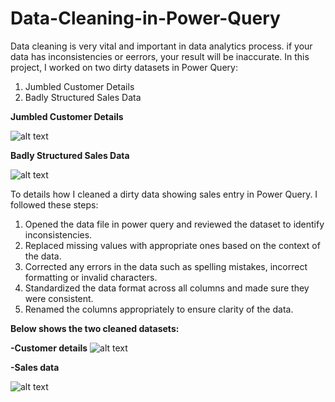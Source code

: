 # Data-Cleaning-in-Power-Query

Data cleaning is very vital and important in data analytics process. if your data has inconsistencies or eerrors, your result will be inaccurate.
In this project, I worked on two dirty datasets in Power Query:
1. Jumbled Customer Details
2. Badly Structured Sales Data

**Jumbled Customer Details**

![alt text](https://res.cloudinary.com/domkl95kr/image/upload/v1690253120/dirty%20customer%20details.jpg)

**Badly Structured Sales Data**

![alt text](https://res.cloudinary.com/domkl95kr/image/upload/v1688858078/Dirty%20sales%20data%20set%20in%20power%20query.jpg)

To details how I cleaned a dirty data showing sales entry in Power Query. I followed these steps:
1.	Opened the data file in power query and reviewed the dataset to identify inconsistencies.
2.	Replaced missing values with appropriate ones based on the context of the data.
3.	Corrected any errors in the data such as spelling mistakes, incorrect formatting or invalid characters.
4.	Standardized the data format across all columns and made sure they were consistent.
5.	Renamed the columns appropriately to ensure clarity of the data.


**Below shows the two cleaned datasets:**

**-Customer details**
![alt text](https://res.cloudinary.com/domkl95kr/image/upload/v1690252274/ug9zjkxiqakqyvvitb3g.jpg)

**-Sales data**

![alt text](https://res.cloudinary.com/domkl95kr/image/upload/v1688858094/Clean%20sales%20data%20in%20power%20query%20editor.jpg)
